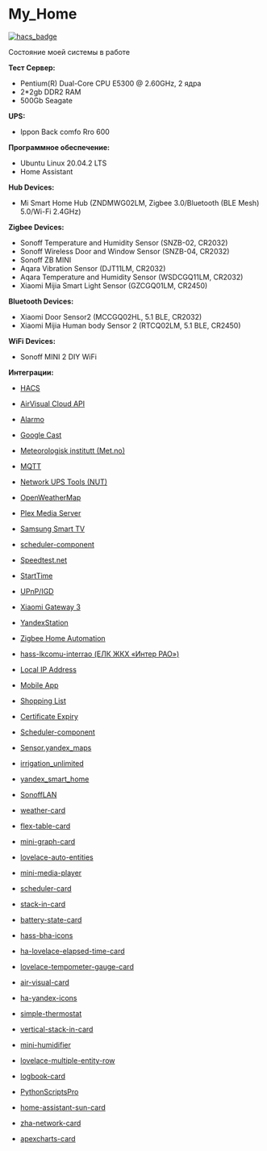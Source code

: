 # My_Home

[![hacs_badge](https://img.shields.io/badge/HACS-Default-orange.svg)](https://github.com/custom-components/hacs)

Состояние моей системы в работе


**Тест Сервер:**

 - Pentium(R) Dual-Core CPU E5300 @ 2.60GHz, 2 ядра
 - 2*2gb DDR2 RAM
 - 500Gb Seagate

**UPS:**
 - Ippon Back comfo Rro 600

**Программное обеспечение:** 

 - Ubuntu Linux 20.04.2 LTS
 - Home Assistant

**Hub Devices:**
 - Mi Smart Home Hub (ZNDMWG02LM, Zigbee 3.0/Bluetooth (BLE Mesh) 5.0/Wi-Fi 2.4GHz)

**Zigbee Devices:**
 - Sonoff Temperature and Humidity Sensor (SNZB-02, CR2032)
 - Sonoff Wireless Door and Window Sensor (SNZB-04, CR2032)
 - Sonoff ZB MINI
 - Aqara Vibration Sensor (DJT11LM, CR2032)
 - Aqara Temperature and Humidity Sensor (WSDCGQ11LM, CR2032)
 - Xiaomi Mijia Smart Light Sensor (GZCGQ01LM, CR2450)

**Bluetooth Devices:**
 - Xiaomi Door Sensor2 (MCCGQ02HL, 5.1 BLE, CR2032)
 - Xiaomi Mijia Human body Sensor 2 (RTCQ02LM, 5.1 BLE, CR2450)

**WiFi Devices:**
 - Sonoff MINI 2 DIY WiFi


**Интеграции:**

 - [HACS](https://hacs.xyz/docs/installation/installation)
 - [AirVisual Cloud API](https://www.home-assistant.io/integrations/airvisual)
 - [Alarmo](https://github.com/nielsfaber/alarmo)
 - [Google Cast](https://www.home-assistant.io/integrations/cast)
 - [Meteorologisk institutt (Met.no)](https://www.home-assistant.io/integrations/met)
 - [MQTT](https://www.home-assistant.io/integrations/mqtt)
 - [Network UPS Tools (NUT)](https://www.home-assistant.io/integrations/nut)
 - [OpenWeatherMap](https://www.home-assistant.io/integrations/openweathermap)
 - [Plex Media Server](https://www.home-assistant.io/integrations/plex)
 - [Samsung Smart TV](https://www.home-assistant.io/integrations/samsungtv)
 - [scheduler-component](https://github.com/nielsfaber/scheduler-component)
 - [Speedtest.net](https://www.home-assistant.io/integrations/speedtestdotnet)
 - [StartTime](https://github.com/AlexxIT/StartTime)
 - [UPnP/IGD](https://www.home-assistant.io/integrations/upnp)
 - [Xiaomi Gateway 3](https://github.com/AlexxIT/XiaomiGateway3)
 - [YandexStation](https://github.com/AlexxIT/YandexStation)
 - [Zigbee Home Automation](https://www.home-assistant.io/integrations/zha)
 - [hass-lkcomu-interrao (ЕЛК ЖКХ «Интер РАО»)](https://github.com/alryaz/hass-lkcomu-interrao)
 - [Local IP Address](https://www.home-assistant.io/integrations/local_ip)
 - [Mobile App](https://www.home-assistant.io/integrations/mobile_app)
 - [Shopping List](https://www.home-assistant.io/integrations/shopping_list)
 - [Certificate Expiry](https://www.home-assistant.io/integrations/cert_expiry)
 - [Scheduler-component](https://github.com/nielsfaber/scheduler-component)
 - [Sensor.yandex_maps](https://github.com/custom-components/sensor.yandex_maps)
 - [irrigation_unlimited](https://github.com/rgc99/irrigation_unlimited)
 - [yandex_smart_home](https://github.com/dmitry-k/yandex_smart_home)
 - [SonoffLAN](https://github.com/AlexxIT/SonoffLAN)


 - [weather-card](https://github.com/bramkragten/weather-card)
 - [flex-table-card](https://github.com/custom-cards/flex-table-card)
 - [mini-graph-card](https://github.com/kalkih/mini-graph-card)
 - [lovelace-auto-entities](https://github.com/thomasloven/lovelace-auto-entities)
 - [mini-media-player](https://github.com/kalkih/mini-media-player)
 - [scheduler-card](https://github.com/nielsfaber/scheduler-card)
 - [stack-in-card](https://github.com/custom-cards/stack-in-card)
 - [battery-state-card](https://github.com/maxwroc/battery-state-card)
 - [hass-bha-icons](https://github.com/hulkhaugen/hass-bha-icons)
 - [ha-lovelace-elapsed-time-card](https://github.com/kirbo/ha-lovelace-elapsed-time-card)
 - [lovelace-tempometer-gauge-card](https://github.com/SNoof85/lovelace-tempometer-gauge-card)
 - [air-visual-card](https://github.com/dnguyen800/air-visual-card)
 - [ha-yandex-icons](https://github.com/iswitch/ha-yandex-icons)
 - [simple-thermostat](https://github.com/nervetattoo/simple-thermostat)
 - [vertical-stack-in-card](https://github.com/ofekashery/vertical-stack-in-card)
 - [mini-humidifier](https://github.com/artem-sedykh/mini-humidifier)
 - [lovelace-multiple-entity-row](https://github.com/benct/lovelace-multiple-entity-row)
 - [logbook-card](https://github.com/royto/logbook-card)
 - [PythonScriptsPro](https://github.com/AlexxIT/PythonScriptsPro)
 - [home-assistant-sun-card](https://github.com/AitorDB/home-assistant-sun-card)
 - [zha-network-card](https://github.com/dmulcahey/zha-network-card)
 - [apexcharts-card](https://github.com/RomRider/apexcharts-card#yaxis-options-multi-y-axis)








